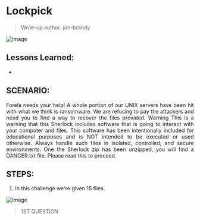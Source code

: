 # Lockpick

> Write-up author: jon-brandy

![image](https://github.com/jon-brandy/hackthebox/assets/70703371/cf34454d-f333-4a0c-aa92-cb0d63b1cc1d)


## Lessons Learned:
- 

## SCENARIO:

<p align="justify">
  Forela needs your help! A whole portion of our UNIX servers have been hit with what we think is ransomware. We are refusing to pay the attackers and need you to find a way to recover the files provided. Warning This is a warning that this Sherlock includes software that is going to interact with your computer and files. This software has been intentionally included for educational purposes and is NOT intended to be executed or used otherwise. Always handle such files in isolated, controlled, and secure environments. One the Sherlock zip has been unzipped, you will find a DANGER.txt file. Please read this to proceed.
</p>

## STEPS:
1. In this challenge we're given 15 files.

![image](https://github.com/jon-brandy/hackthebox/assets/70703371/066c6ce2-ab48-4db5-93cf-68369107fc2e)


> 1ST QUESTION

